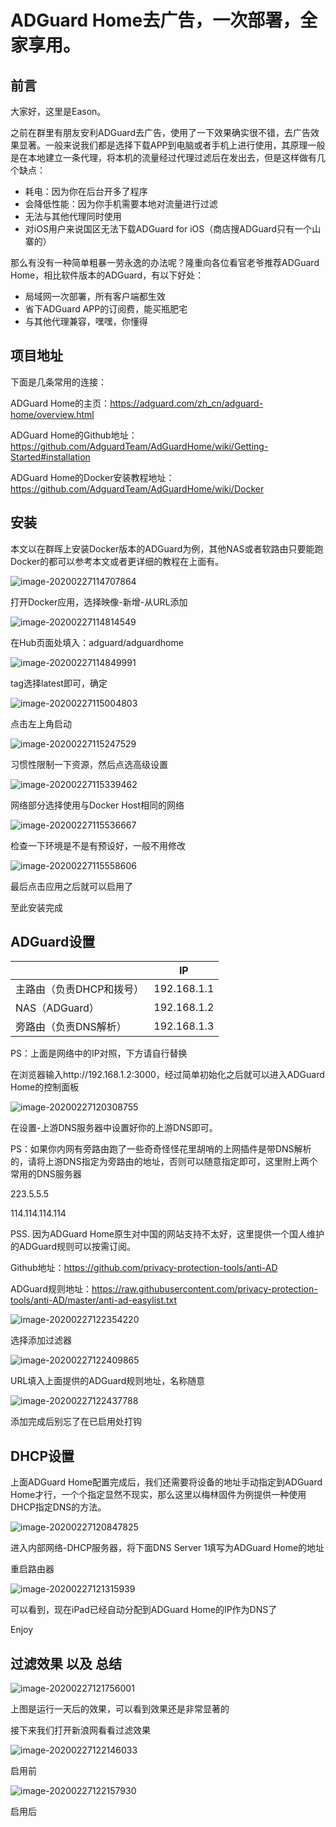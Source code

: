 # ADGuard Home去广告，一次部署，全家享用。

## 前言

大家好，这里是Eason。

之前在群里有朋友安利ADGuard去广告，使用了一下效果确实很不错，去广告效果显著。一般来说我们都是选择下载APP到电脑或者手机上进行使用，其原理一般是在本地建立一条代理，将本机的流量经过代理过滤后在发出去，但是这样做有几个缺点：

- 耗电：因为你在后台开多了程序
- 会降低性能：因为你手机需要本地对流量进行过滤
- 无法与其他代理同时使用
- 对iOS用户来说国区无法下载ADGuard for iOS（商店搜ADGuard只有一个山寨的）

那么有没有一种简单粗暴一劳永逸的办法呢？隆重向各位看官老爷推荐ADGuard Home，相比软件版本的ADGuard，有以下好处：

- 局域网一次部署，所有客户端都生效
- 省下ADGuard APP的订阅费，能买瓶肥宅
- 与其他代理兼容，嘿嘿，你懂得

## 项目地址

下面是几条常用的连接：

ADGuard Home的主页：https://adguard.com/zh_cn/adguard-home/overview.html

ADGuard Home的Github地址：https://github.com/AdguardTeam/AdGuardHome/wiki/Getting-Started#installation

ADGuard Home的Docker安装教程地址：https://github.com/AdguardTeam/AdGuardHome/wiki/Docker

## 安装

本文以在群晖上安装Docker版本的ADGuard为例，其他NAS或者软路由只要能跑Docker的都可以参考本文或者更详细的教程在上面有。

![image-20200227114707864](assets/image-20200227114707864.png)

打开Docker应用，选择映像-新增-从URL添加

![image-20200227114814549](assets/image-20200227114814549.png)

在Hub页面处填入：adguard/adguardhome

![image-20200227114849991](assets/image-20200227114849991.png)

tag选择latest即可，确定

![image-20200227115004803](assets/image-20200227115004803.png)

点击左上角启动

![image-20200227115247529](assets/image-20200227115247529.png)

习惯性限制一下资源，然后点选高级设置

![image-20200227115339462](assets/image-20200227115339462.png)

网络部分选择使用与Docker Host相同的网络

![image-20200227115536667](assets/image-20200227115536667.png)

检查一下环境是不是有预设好，一般不用修改

![image-20200227115558606](assets/image-20200227115558606.png)

最后点击应用之后就可以启用了

至此安装完成

## ADGuard设置

|                          | IP          |
| ------------------------ | ----------- |
| 主路由（负责DHCP和拨号） | 192.168.1.1 |
| NAS（ADGuard）           | 192.168.1.2 |
| 旁路由（负责DNS解析）    | 192.168.1.3 |

PS：上面是网络中的IP对照，下方请自行替换

在浏览器输入http://192.168.1.2:3000，经过简单初始化之后就可以进入ADGuard Home的控制面板

![image-20200227120308755](assets/image-20200227120308755.png)

在设置-上游DNS服务器中设置好你的上游DNS即可。

PS：如果你内网有旁路由跑了一些奇奇怪怪花里胡哨的上网插件是带DNS解析的，请将上游DNS指定为旁路由的地址，否则可以随意指定即可，这里附上两个常用的DNS服务器

223.5.5.5

114.114.114.114

PSS. 因为ADGuard Home原生对中国的网站支持不太好，这里提供一个国人维护的ADGuard规则可以按需订阅。

Github地址：https://github.com/privacy-protection-tools/anti-AD

ADGuard规则地址：https://raw.githubusercontent.com/privacy-protection-tools/anti-AD/master/anti-ad-easylist.txt

![image-20200227122354220](assets/image-20200227122354220.png)

选择添加过滤器

![image-20200227122409865](assets/image-20200227122409865.png)

URL填入上面提供的ADGuard规则地址，名称随意

![image-20200227122437788](assets/image-20200227122437788.png)

添加完成后别忘了在已启用处打钩

## DHCP设置

上面ADGuard Home配置完成后，我们还需要将设备的地址手动指定到ADGuard Home才行，一个个指定显然不现实，那么这里以梅林固件为例提供一种使用DHCP指定DNS的方法。

![image-20200227120847825](assets/image-20200227120847825.png)

进入内部网络-DHCP服务器，将下面DNS Server 1填写为ADGuard Home的地址

重启路由器

![image-20200227121315939](assets/image-20200227121315939.png)

可以看到，现在iPad已经自动分配到ADGuard Home的IP作为DNS了

Enjoy

## 过滤效果 以及 总结

![image-20200227121756001](assets/image-20200227121756001.png)

上图是运行一天后的效果，可以看到效果还是非常显著的

接下来我们打开新浪网看看过滤效果

![image-20200227122146033](assets/image-20200227122146033.png)

启用前

![image-20200227122157930](assets/image-20200227122157930.png)

启用后


